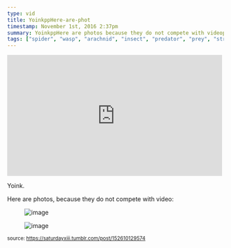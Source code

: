 ```yaml
---
type: vid
title: YoinkppHere-are-phot
timestamp: November 1st, 2016 2:37pm
summary: YoinkppHere are photos because they do not compete with videopfigure dataorigwidth3612 dataorigheight2681 classtmblrfullimg
tags: ["spider", "wasp", "arachnid", "insect", "predator", "prey", "strike", "Camoflauge", "macro", "photography"]
---
```

<iframe width="500" height="281"  id="youtube_iframe" src="https://www.youtube.com/embed/lJ2PsS-DpRw?feature=oembed&amp;enablejsapi=1&amp;origin=http://safe.txmblr.com&amp;wmode=opaque" frameborder="0" allow="accelerometer; autoplay; clipboard-write; encrypted-media; gyroscope; picture-in-picture" allowfullscreen></iframe>                    
                                            <div class="caption"><p>Yoink.</p><p>Here are photos, because they do not compete with video:</p><figure data-orig-width="3612" data-orig-height="2681" class="tmblr-full"><img src="https://64.media.tumblr.com/1c977427b4b5c5a9ae279b938ea998d7/tumblr_inline_ofzdaiUXgr1rnrp45_540.jpg" alt="image" data-orig-width="3612" data-orig-height="2681"/></figure><figure data-orig-width="3024" data-orig-height="4032" class="tmblr-full"><img src="https://64.media.tumblr.com/ef2f144e229e2b8474cff0188b50e395/tumblr_inline_ofzdamgiJT1rnrp45_540.jpg" alt="image" data-orig-width="3024" data-orig-height="4032"/></figure> </div>
                                                    
<small>source: https://saturdayxiii.tumblr.com/post/152610129574</small>